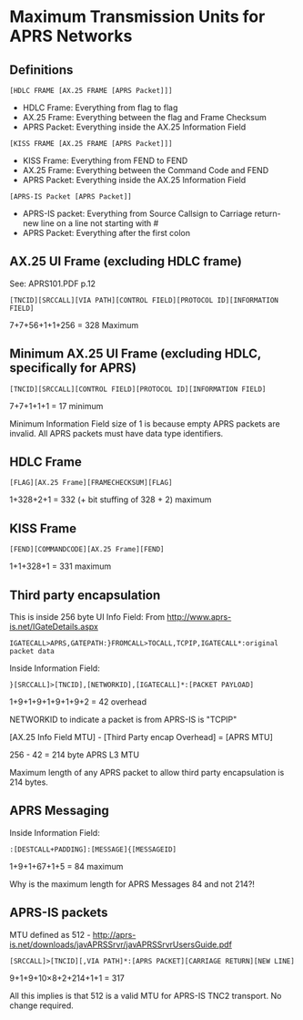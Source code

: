 # Maximum Transmission Units for APRS Networks


## Definitions

`[HDLC FRAME [AX.25 FRAME [APRS Packet]]]`

  * HDLC Frame: Everything from flag to flag
  * AX.25 Frame: Everything between the flag and Frame Checksum
  * APRS Packet: Everything inside the AX.25 Information Field

`[KISS FRAME [AX.25 FRAME [APRS Packet]]]`

  * KISS Frame: Everything from FEND to FEND
  * AX.25 Frame: Everything between the Command Code and FEND
  * APRS Packet: Everything inside the AX.25 Information Field

`[APRS-IS Packet [APRS Packet]]`

  * APRS-IS packet: Everything from Source Callsign to Carriage return-new line on a line not starting with #
  * APRS Packet: Everything after the first colon


## AX.25 UI Frame (excluding HDLC frame)

See: APRS101.PDF p.12

    [TNCID][SRCCALL][VIA PATH][CONTROL FIELD][PROTOCOL ID][INFORMATION FIELD]

7+7+56+1+1+256 = 328 Maximum

## Minimum AX.25 UI Frame (excluding HDLC, specifically for APRS)

    [TNCID][SRCCALL][CONTROL FIELD][PROTOCOL ID][INFORMATION FIELD]

7+7+1+1+1 = 17 minimum

Minimum Information Field size of 1 is because empty APRS packets are invalid. 
All APRS packets must have data type identifiers.

## HDLC Frame

    [FLAG][AX.25 Frame][FRAMECHECKSUM][FLAG]

1+328+2+1 = 332 (+ bit stuffing of 328 + 2) maximum

## KISS Frame

    [FEND][COMMANDCODE][AX.25 Frame][FEND]

1+1+328+1 = 331 maximum


## Third party encapsulation

This is inside 256 byte UI Info Field:
From http://www.aprs-is.net/IGateDetails.aspx

    IGATECALL>APRS,GATEPATH:}FROMCALL>TOCALL,TCPIP,IGATECALL*:original packet data

Inside Information Field:

    }[SRCCALL]>[TNCID],[NETWORKID],[IGATECALL]*:[PACKET PAYLOAD]

1+9+1+9+1+9+1+9+2 = 42 overhead

NETWORKID to indicate a packet is from APRS-IS is "TCPIP"

[AX.25 Info Field MTU] - [Third Party encap Overhead] = [APRS MTU]

256 - 42 = 214 byte APRS L3 MTU

Maximum length of any APRS packet to allow third party encapsulation is 214 bytes.

## APRS Messaging

Inside Information Field:

    :[DESTCALL+PADDING]:[MESSAGE]{[MESSAGEID]

1+9+1+67+1+5 = 84 maximum

Why is the maximum length for APRS Messages 84 and not 214?!


## APRS-IS packets

MTU defined as 512 - http://aprs-is.net/downloads/javAPRSSrvr/javAPRSSrvrUsersGuide.pdf

```
[SRCCALL]>[TNCID][,VIA PATH]*:[APRS PACKET][CARRIAGE RETURN][NEW LINE]
```

9+1+9+10×8+2+214+1+1 = 317

All this implies is that 512 is a valid MTU for APRS-IS TNC2 transport. No change required.

